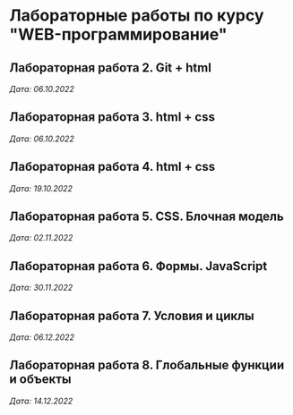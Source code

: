 # Лабораторные работы по курсу "WEB-программирование"

## Лабораторная работа 2. Git + html

*Дата: 06.10.2022*

## Лабораторная работа 3. html + css

*Дата: 06.10.2022*

## Лабораторная работа 4. html + css

*Дата: 19.10.2022*

## Лабораторная работа 5. CSS. Блочная модель

*Дата: 02.11.2022*

## Лабораторная работа 6. Формы. JavaScript

*Дата: 30.11.2022*

## Лабораторная работа 7. Условия и циклы

*Дата: 06.12.2022*

## Лабораторная работа 8. Глобальные функции и объекты

*Дата: 14.12.2022*
